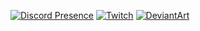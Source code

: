 [![Discord Presence](https://lanyard.cnrad.dev/api/268458117421989888?showDisplayName=true&hideStatus=false&hideTimestamp=false&hideActivity=true&theme=&hideBadges=false&hideDiscrim=false&borderRadius=&bg=0D1117)](https://discord.com/users/268458117421989888)
[![Twitch](https://img.shields.io/badge/twitch-A970FF?style=for-the-badge&logo=twitch&logoColor=white)](https://www.twitch.tv/meti0x7cb)
[![DeviantArt](https://img.shields.io/badge/DeviantArt-05CC47?style=for-the-badge&logo=deviantart&logoColor=white)](https://www.deviantart.com/meti0x7cb)
